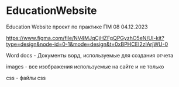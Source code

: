# EducationWebsite

 Education Website проект по практике ПМ 08 04.12.2023

<!-- UI kit -->
 https://www.figma.com/file/NV4MJqCjHZFgQPGyzhO5eN/UI-kit?type=design&node-id=0-1&mode=design&t=0xBPHCEI2zIArjWU-0

 Word docs - Документы ворд, используемые для создания отчета

 images - все изображения используемые на сайте и не только

 css - файлы css